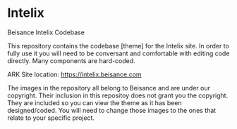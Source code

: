 # Intelix
Beisance Intelix Codebase

This repository contains the codebase [theme] for the Intelix site. In order to fully use it you will need to be conversant and comfortable with editing code directly. Many components are hard-coded.

ARK Site location: https://intelix.beisance.com

The images in the repository all belong to Beisance and are under our copyright. Their inclusion in this repositoy does not grant you the copyright. They are included so you can view the theme as it has been designed/coded. You will need to change those images to the ones that relate to your specific project.
